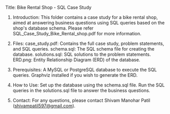 Title: Bike Rental Shop - SQL Case Study

1. Introduction:
This folder contains a case study for a bike rental shop, aimed at answering business questions using SQL queries based on the shop's database schema. Please refer SQL_Case_Study_Bike_Rental_shop.pdf for more information.

2. Files:
case_study.pdf: Contains the full case study, problem statements, and SQL queries.
schema.sql: The SQL schema file for creating the database.
solutions.sql: SQL solutions to the problem statements.
ERD.png: Entity Relationship Diagram (ERD) of the database.

3. Prerequisites:
A MySQL or PostgreSQL database to execute the SQL queries.
Graphviz installed if you wish to generate the ERD.

4. How to Use:
Set up the database using the schema.sql file.
Run the SQL queries in the solutions.sql file to answer the business questions.

5. Contact:
For any questions, please contact Shivam Manohar Patil (shivampatil597@gmail.com).
